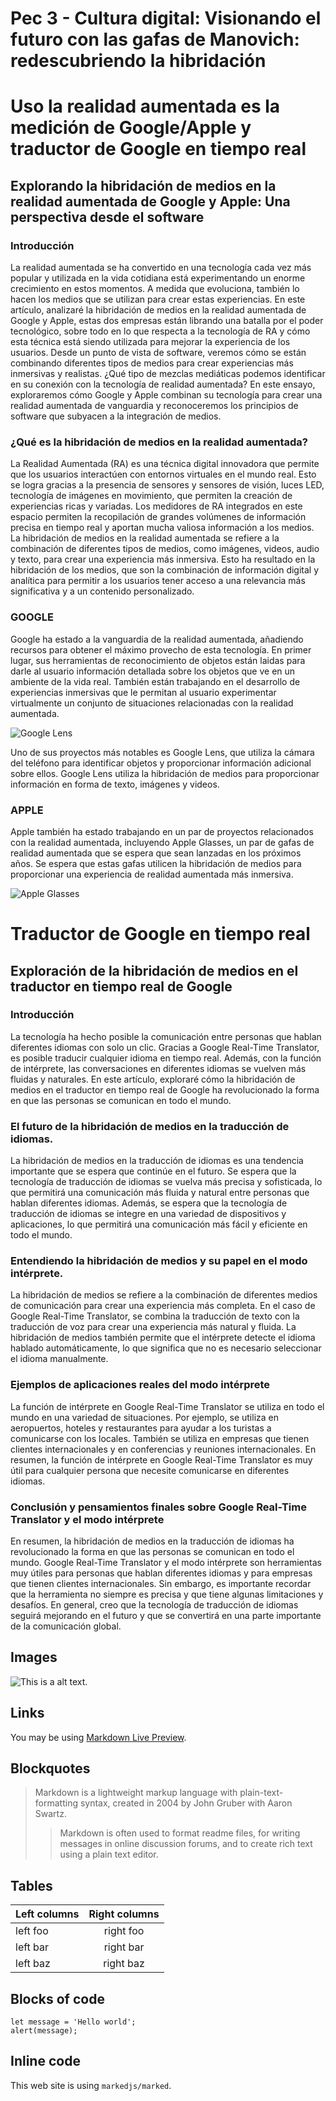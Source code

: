 # Pec 3 - Cultura digital: Visionando el futuro con las gafas de Manovich: redescubriendo la hibridación

# Uso la realidad aumentada es la medición de Google/Apple y traductor de Google en tiempo real

## Explorando la hibridación de medios en la realidad aumentada de Google y Apple: Una perspectiva desde el software

### Introducción

La realidad aumentada se ha convertido en una tecnología cada vez más popular y utilizada en la vida cotidiana está experimentando un enorme crecimiento en estos momentos. A medida que evoluciona, también lo hacen los medios que se utilizan para crear estas experiencias. En este artículo, analizaré la hibridación de medios en la realidad aumentada de Google y Apple, estas dos empresas están librando una batalla por el poder tecnológico, sobre todo en lo que respecta a la tecnología de RA y cómo esta técnica está siendo utilizada para mejorar la experiencia de los usuarios. Desde un punto de vista de software, veremos cómo se están combinando diferentes tipos de medios para crear experiencias más inmersivas y realistas.
¿Qué tipo de mezclas mediáticas podemos identificar en su conexión con la tecnología de realidad aumentada?
En este ensayo, exploraremos cómo Google y Apple combinan su tecnología para crear una realidad aumentada de vanguardia y reconoceremos los principios de software que subyacen a la integración de medios.

### ¿Qué es la hibridación de medios en la realidad aumentada?

La Realidad Aumentada (RA) es una técnica digital innovadora que permite que los usuarios interactúen con entornos virtuales en el mundo real. Esto se logra gracias a la presencia de sensores y sensores de visión, luces LED, tecnología de imágenes en movimiento, que permiten la creación de experiencias ricas y variadas. Los medidores de RA integrados en este espacio permiten la recopilación de grandes volúmenes de información precisa en tiempo real y aportan mucha valiosa información a los medios.
La hibridación de medios en la realidad aumentada se refiere a la combinación de diferentes tipos de medios, como imágenes, videos, audio y texto, para crear una experiencia más inmersiva. Esto ha resultado en la hibridación de los medios, que son la combinación de información digital y analítica para permitir a los usuarios tener acceso a una relevancia más significativa y a un contenido personalizado.

### GOOGLE

Google ha estado a la vanguardia de la realidad aumentada, añadiendo recursos para obtener el máximo provecho de esta tecnología. En primer lugar, sus herramientas de reconocimiento de objetos están laidas para darle al usuario información detallada sobre los objetos que ve en un ambiente de la vida real. También están trabajando en el desarrollo de experiencias inmersivas que le permitan al usuario experimentar virtualmente un conjunto de situaciones relacionadas con la realidad aumentada.

![Google Lens](https://play-lh.googleusercontent.com/G5oF0mhpOcQzFTrU6TDUL0JoAjzRt38weiZKua7L61WVT1z3dPcE9gUu-W2EwtM9cZU)

Uno de sus proyectos más notables es Google Lens, que utiliza la cámara del teléfono para identificar objetos y proporcionar información adicional sobre ellos. Google Lens utiliza la hibridación de medios para proporcionar información en forma de texto, imágenes y videos.

### APPLE

Apple también ha estado trabajando en un par de proyectos relacionados con la realidad aumentada, incluyendo Apple Glasses, un par de gafas de realidad aumentada que se espera que sean lanzadas en los próximos años. Se espera que estas gafas utilicen la hibridación de medios para proporcionar una experiencia de realidad aumentada más inmersiva.

![Apple Glasses](https://m-cdn.phonearena.com/images/hubs/1454-image/apple-ar-vr-headset.jpg)

#  Traductor de Google en tiempo real 

## Exploración de la hibridación de medios en el traductor en tiempo real de Google

### Introducción

La tecnología ha hecho posible la comunicación entre personas que hablan diferentes idiomas con solo un clic. Gracias a Google Real-Time Translator, es posible traducir cualquier idioma en tiempo real. Además, con la función de intérprete, las conversaciones en diferentes idiomas se vuelven más fluidas y naturales. En este artículo, exploraré cómo la hibridación de medios en el traductor en tiempo real de Google ha revolucionado la forma en que las personas se comunican en todo el mundo.

### El futuro de la hibridación de medios en la traducción de idiomas.

La hibridación de medios en la traducción de idiomas es una tendencia importante que se espera que continúe en el futuro. Se espera que la tecnología de traducción de idiomas se vuelva más precisa y sofisticada, lo que permitirá una comunicación más fluida y natural entre personas que hablan diferentes idiomas. Además, se espera que la tecnología de traducción de idiomas se integre en una variedad de dispositivos y aplicaciones, lo que permitirá una comunicación más fácil y eficiente en todo el mundo.

### Entendiendo la hibridación de medios y su papel en el modo intérprete.

La hibridación de medios se refiere a la combinación de diferentes medios de comunicación para crear una experiencia más completa. En el caso de Google Real-Time Translator, se combina la traducción de texto con la traducción de voz para crear una experiencia más natural y fluida. La hibridación de medios también permite que el intérprete detecte el idioma hablado automáticamente, lo que significa que no es necesario seleccionar el idioma manualmente.

### Ejemplos de aplicaciones reales del modo intérprete

La función de intérprete en Google Real-Time Translator se utiliza en todo el mundo en una variedad de situaciones. Por ejemplo, se utiliza en aeropuertos, hoteles y restaurantes para ayudar a los turistas a comunicarse con los locales. También se utiliza en empresas que tienen clientes internacionales y en conferencias y reuniones internacionales. En resumen, la función de intérprete en Google Real-Time Translator es muy útil para cualquier persona que necesite comunicarse en diferentes idiomas.

### Conclusión y pensamientos finales sobre Google Real-Time Translator y el modo intérprete

En resumen, la hibridación de medios en la traducción de idiomas ha revolucionado la forma en que las personas se comunican en todo el mundo. Google Real-Time Translator y el modo intérprete son herramientas muy útiles para personas que hablan diferentes idiomas y para empresas que tienen clientes internacionales. Sin embargo, es importante recordar que la herramienta no siempre es precisa y que tiene algunas limitaciones y desafíos. En general, creo que la tecnología de traducción de idiomas seguirá mejorando en el futuro y que se convertirá en una parte importante de la comunicación global.

## Images

![This is a alt text.](/image/sample.png "This is a sample image.")





## Links

You may be using [Markdown Live Preview](https://markdownlivepreview.com/).

## Blockquotes

> Markdown is a lightweight markup language with plain-text-formatting syntax, created in 2004 by John Gruber with Aaron Swartz.
>
>> Markdown is often used to format readme files, for writing messages in online discussion forums, and to create rich text using a plain text editor.

## Tables

| Left columns  | Right columns |
| ------------- |:-------------:|
| left foo      | right foo     |
| left bar      | right bar     |
| left baz      | right baz     |

## Blocks of code

```
let message = 'Hello world';
alert(message);
```

## Inline code

This web site is using `markedjs/marked`.
